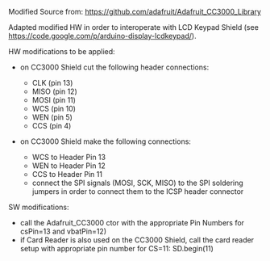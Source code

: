 Modified Source from: https://github.com/adafruit/Adafruit_CC3000_Library

Adapted modified HW in order to interoperate with LCD Keypad Shield (see https://code.google.com/p/arduino-display-lcdkeypad/).

HW modifications to be applied:
  * on CC3000 Shield cut the following header connections:
    * CLK  (pin 13)
    * MISO (pin 12)
    * MOSI (pin 11)
    * WCS  (pin 10)
    * WEN  (pin 5)
    * CCS  (pin 4)

  * on CC3000 Shield make the following connections:
    * WCS to Header Pin 13
    * WEN to Header Pin 12
    * CCS to Header Pin 11
    * connect the SPI signals (MOSI, SCK, MISO) to the SPI soldering jumpers in order to connect them to the ICSP header connector

SW modifications:
  * call the Adafruit\_CC3000 ctor with the appropriate Pin Numbers for csPin=13 and vbatPin=12)
  * if Card Reader is also used on the CC3000 Shield, call the card reader setup with appropriate pin number for CS=11: SD.begin(11)
